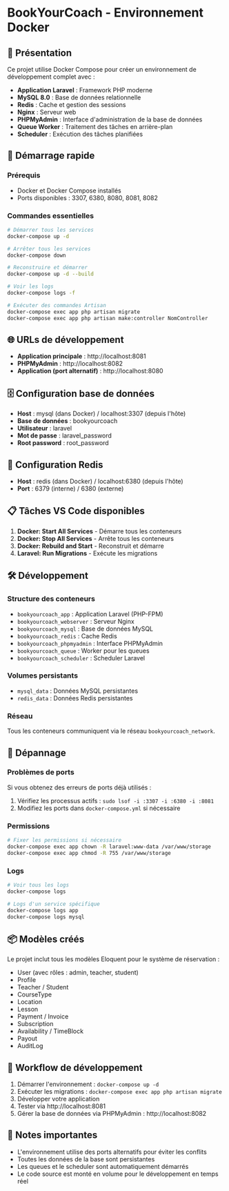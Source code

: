 # BookYourCoach - Environnement Docker

## 🐳 Présentation

Ce projet utilise Docker Compose pour créer un environnement de développement complet avec :

-   **Application Laravel** : Framework PHP moderne
-   **MySQL 8.0** : Base de données relationnelle
-   **Redis** : Cache et gestion des sessions
-   **Nginx** : Serveur web
-   **PHPMyAdmin** : Interface d'administration de la base de données
-   **Queue Worker** : Traitement des tâches en arrière-plan
-   **Scheduler** : Exécution des tâches planifiées

## 🚀 Démarrage rapide

### Prérequis

-   Docker et Docker Compose installés
-   Ports disponibles : 3307, 6380, 8080, 8081, 8082

### Commandes essentielles

```bash
# Démarrer tous les services
docker-compose up -d

# Arrêter tous les services
docker-compose down

# Reconstruire et démarrer
docker-compose up -d --build

# Voir les logs
docker-compose logs -f

# Exécuter des commandes Artisan
docker-compose exec app php artisan migrate
docker-compose exec app php artisan make:controller NomController
```

## 🌐 URLs de développement

-   **Application principale** : http://localhost:8081
-   **PHPMyAdmin** : http://localhost:8082
-   **Application (port alternatif)** : http://localhost:8080

## 🗄️ Configuration base de données

-   **Host** : mysql (dans Docker) / localhost:3307 (depuis l'hôte)
-   **Base de données** : bookyourcoach
-   **Utilisateur** : laravel
-   **Mot de passe** : laravel_password
-   **Root password** : root_password

## 🔧 Configuration Redis

-   **Host** : redis (dans Docker) / localhost:6380 (depuis l'hôte)
-   **Port** : 6379 (interne) / 6380 (externe)

## 📋 Tâches VS Code disponibles

1. **Docker: Start All Services** - Démarre tous les conteneurs
2. **Docker: Stop All Services** - Arrête tous les conteneurs
3. **Docker: Rebuild and Start** - Reconstruit et démarre
4. **Laravel: Run Migrations** - Exécute les migrations

## 🛠️ Développement

### Structure des conteneurs

-   `bookyourcoach_app` : Application Laravel (PHP-FPM)
-   `bookyourcoach_webserver` : Serveur Nginx
-   `bookyourcoach_mysql` : Base de données MySQL
-   `bookyourcoach_redis` : Cache Redis
-   `bookyourcoach_phpmyadmin` : Interface PHPMyAdmin
-   `bookyourcoach_queue` : Worker pour les queues
-   `bookyourcoach_scheduler` : Scheduler Laravel

### Volumes persistants

-   `mysql_data` : Données MySQL persistantes
-   `redis_data` : Données Redis persistantes

### Réseau

Tous les conteneurs communiquent via le réseau `bookyourcoach_network`.

## 🐛 Dépannage

### Problèmes de ports

Si vous obtenez des erreurs de ports déjà utilisés :

1. Vérifiez les processus actifs : `sudo lsof -i :3307 -i :6380 -i :8081`
2. Modifiez les ports dans `docker-compose.yml` si nécessaire

### Permissions

```bash
# Fixer les permissions si nécessaire
docker-compose exec app chown -R laravel:www-data /var/www/storage
docker-compose exec app chmod -R 755 /var/www/storage
```

### Logs

```bash
# Voir tous les logs
docker-compose logs

# Logs d'un service spécifique
docker-compose logs app
docker-compose logs mysql
```

## 📦 Modèles créés

Le projet inclut tous les modèles Eloquent pour le système de réservation :

-   User (avec rôles : admin, teacher, student)
-   Profile
-   Teacher / Student
-   CourseType
-   Location
-   Lesson
-   Payment / Invoice
-   Subscription
-   Availability / TimeBlock
-   Payout
-   AuditLog

## 🔄 Workflow de développement

1. Démarrer l'environnement : `docker-compose up -d`
2. Exécuter les migrations : `docker-compose exec app php artisan migrate`
3. Développer votre application
4. Tester via http://localhost:8081
5. Gérer la base de données via PHPMyAdmin : http://localhost:8082

## 📝 Notes importantes

-   L'environnement utilise des ports alternatifs pour éviter les conflits
-   Toutes les données de la base sont persistantes
-   Les queues et le scheduler sont automatiquement démarrés
-   Le code source est monté en volume pour le développement en temps réel
